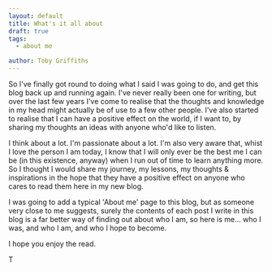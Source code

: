 ```yaml
---
layout: default
title: What's it all about
draft: true
tags:
  - about me

author: Toby Griffiths
---
```

So I've finally got round to doing what I said I was going to do, and get this blog back up and running again.  I've 
never really been one for writing, but over the last few years I've come to realise that the thoughts and knowledge in 
my head might actually be of use to a few other people.  I've also started to realise that I can have a positive effect 
on the world, if I want to, by sharing my thoughts an ideas with anyone who'd like to listen.

I think about a lot.  I'm passionate about a lot.  I'm also very aware that, whist I love the person I am today, I know 
that I will only ever be the best me I can be (in this existence, anyway) when I run out of time to learn anything more. 
So I thought I would share my journey, my lessons, my thoughts &amp; inspirations in the hope that they have a positive 
effect on anyone who cares to read them here in my new blog.

I was going to add a typical 'About me' page to this blog, but as someone very close to me suggests, surely the contents 
of each post I write in this blog is a far better way of finding out about who I am, so here is me… who I was, and who I 
am, and who I hope to become.

I hope you enjoy the read.

T